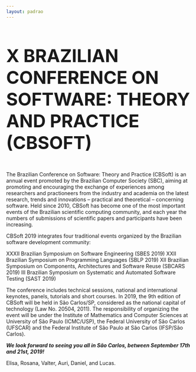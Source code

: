 ```yaml
---
layout: padrao
---
```


<section class="sample-text-area">
    <div class="container">
      <h3 class="text-center text-black mb-25" style="font-size:5vmin;">X BRAZILIAN CONFERENCE ON SOFTWARE: THEORY AND PRACTICE (CBSOFT)</h3>
      <div class="text-justify text-black">
        <p>The Brazilian Conference on Software: Theory and Practice (CBSoft) is an annual event promoted by the
          Brazilian Computer Society (SBC), aiming at promoting and encouraging the exchange of experiences among
          researchers and practioneers from the industry and academia on the latest research, trends and innovations –
          practical and theoretical – concerning software. Held since 2010, CBSoft has become one of the most important
          events of the Brazilian scientific computing community, and each year the numbers of submissions of
          scientific papers and participants have been increasing.</p>
        <p>CBSoft 2019 integrates four traditional events organized by the Brazilian software development community:</p>
        <p>XXXII Brazilian Symposium on Software Engineering (SBES 2019) XXII Brazilian Symposium on Programming
          Languages (SBLP 2019) XII Brazilian Symposium on Components, Architectures and Software Reuse (SBCARS 2019)
          III Brazilian Symposium on Systematic and Automated Software Testing (SAST 2019)</p>
        <p>The conference includes technical sessions, national and international keynotes, panels, tutorials and short
          courses. In 2019, the 9th edition of CBSoft will be held in São Carlos/SP, considered as the national capital
          of technology (Law No. 20504, 2011). The responsibility of organizing the event will be under the Institute
          of Mathematics and Computer Sciences at University of São Paulo (ICMC/USP), the Federal University of São
          Carlos (UFSCAR) and the Federal Institute of São Paulo at São Carlos (IFSP/São Carlos).</p>
        <p><strong><em>We look forward to seeing you all in São Carlos, between September 17th and 21st, 2019!</em></strong></p>
        <p>Elisa, Rosana, Valter, Auri, Daniel, and Lucas.</p>
      </div>
    </div>
  </section>
  <br>
  